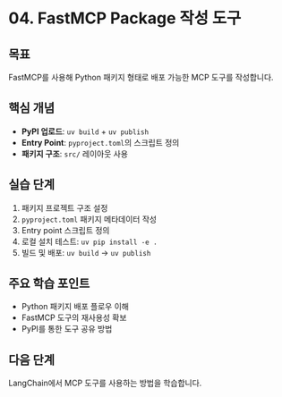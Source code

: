 # 04. FastMCP Package 작성 도구

## 목표
FastMCP를 사용해 Python 패키지 형태로 배포 가능한 MCP 도구를 작성합니다.

## 핵심 개념
- **PyPI 업로드**: `uv build` + `uv publish`
- **Entry Point**: `pyproject.toml`의 스크립트 정의
- **패키지 구조**: `src/` 레이아웃 사용

## 실습 단계
1. 패키지 프로젝트 구조 설정
2. `pyproject.toml` 패키지 메타데이터 작성
3. Entry point 스크립트 정의
4. 로컬 설치 테스트: `uv pip install -e .`
5. 빌드 및 배포: `uv build` → `uv publish`

## 주요 학습 포인트
- Python 패키지 배포 플로우 이해
- FastMCP 도구의 재사용성 확보
- PyPI를 통한 도구 공유 방법

## 다음 단계
LangChain에서 MCP 도구를 사용하는 방법을 학습합니다.